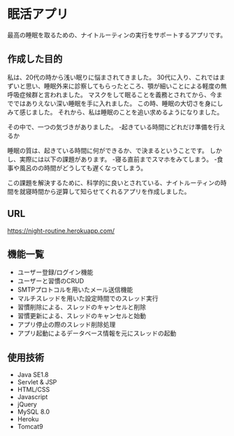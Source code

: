 # 眠活アプリ

最高の睡眠を取るための、ナイトルーティンの実行をサポートするアプリです。




## 作成した目的

私は、20代の時から浅い眠りに悩まされてきました。
30代に入り、これではまずいと思い、睡眠外来に診察してもらったところ、顎が細いことによる軽度の無呼吸症候群と言われました。
マスクをして眠ることを義務とされてから、今までではありえない深い睡眠を手に入れました。
この時、睡眠の大切さを身にしみて感じました。
それから、私は睡眠のことを追い求めるようになりました。

その中で、一つの気づきがありました。
-起きている時間にどれだけ準備を行えるか

睡眠の質は、起きている時間に何ができるか、で決まるということです。
しかし、実際には以下の課題があります。
-寝る直前までスマホをみてしまう。
-食事や風呂のの時間がどうしても遅くなってしまう。

この課題を解決するために、科学的に良いとされている、ナイトルーティンの時間を就寝時間から逆算して知らせてくれるアプリを作成しました。




## URL
https://night-routine.herokuapp.com/





## 機能一覧
- ユーザー登録/ログイン機能
- ユーザーと習慣のCRUD
- SMTPプロトコルを用いたメール送信機能
- マルチスレッドを用いた設定時間でのスレッド実行
- 習慣削除による、スレッドのキャンセルと削除
- 習慣更新による、スレッドのキャンセルと始動
- アプリ停止の際のスレッド削除処理
- アプリ起動によるデータベース情報を元にスレッドの起動






## 使用技術
- Java SE1.8
- Servlet & JSP
- HTML/CSS
- Javascript
- jQuery
- MySQL 8.0
- Heroku
- Tomcat9
